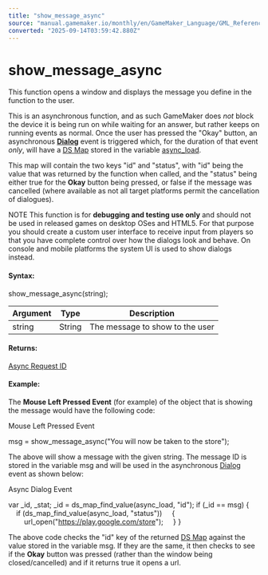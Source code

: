 ```yaml
---
title: "show_message_async"
source: "manual.gamemaker.io/monthly/en/GameMaker_Language/GML_Reference/Asynchronous_Functions/Dialog/show_message_async.htm"
converted: "2025-09-14T03:59:42.880Z"
---
```


# show\_message\_async

This function opens a window and displays the message you define in the function to the user.

This is an asynchronous function, and as such GameMaker does _not_ block the device it is being run on while waiting for an answer, but rather keeps on running events as normal. Once the user has pressed the "Okay" button, an asynchronous [**Dialog**](../../../../The_Asset_Editors/Object_Properties/Async_Events/Dialog.md) event is triggered which, for the duration of that event _only_, will have a [DS Map](../../Data_Structures/DS_Maps/ds_map_create.md) stored in the variable [async\_load](../../../GML_Overview/Variables/Builtin_Global_Variables/async_load.md).

This map will contain the two keys "id" and "status", with "id" being the value that was returned by the function when called, and the "status" being either true for the **Okay** button being pressed, or false if the message was cancelled (where available as not all target platforms permit the cancellation of dialogues).

NOTE This function is for **debugging and testing use only** and should not be used in released games on desktop OSes and HTML5. For that purpose you should create a custom user interface to receive input from players so that you have complete control over how the dialogs look and behave. On console and mobile platforms the system UI is used to show dialogs instead.

#### Syntax:

show\_message\_async(string);

| Argument | Type | Description |
| --- | --- | --- |
| string | String | The message to show to the user |

#### Returns:

[Async Request ID](../Asynchronous_Functions.md)

#### Example:

The **Mouse Left Pressed Event** (for example) of the object that is showing the message would have the following code:

Mouse Left Pressed Event

msg = show\_message\_async("You will now be taken to the store");

The above will show a message with the given string. The message ID is stored in the variable msg and will be used in the asynchronous [Dialog](../../../../The_Asset_Editors/Object_Properties/Async_Events/Dialog.md) event as shown below:

Async Dialog Event

var \_id, \_stat;
\_id = ds\_map\_find\_value(async\_load, "id");
if (\_id == msg)
{
    if (ds\_map\_find\_value(async\_load, "status"))
    {
        url\_open("https://play.google.com/store");
    }
}

The above code checks the "id" key of the returned [DS Map](../../Data_Structures/DS_Maps/ds_map_create.md) against the value stored in the variable msg. If they are the same, it then checks to see if the **Okay** button was pressed (rather than the window being closed/cancelled) and if it returns true it opens a url.